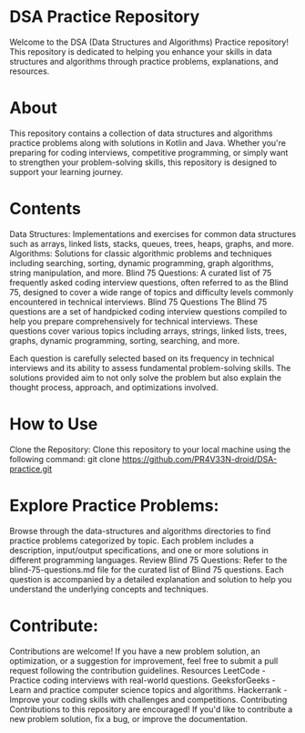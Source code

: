DSA Practice Repository
=
Welcome to the DSA (Data Structures and Algorithms) Practice repository! This repository is dedicated to helping you enhance your skills in data structures and algorithms through practice problems, explanations, and resources.

About
=
This repository contains a collection of data structures and algorithms practice problems along with solutions in Kotlin and Java. Whether you're preparing for coding interviews, competitive programming, or simply want to strengthen your problem-solving skills, this repository is designed to support your learning journey.

Contents
=
Data Structures: Implementations and exercises for common data structures such as arrays, linked lists, stacks, queues, trees, heaps, graphs, and more.
Algorithms: Solutions for classic algorithmic problems and techniques including searching, sorting, dynamic programming, graph algorithms, string manipulation, and more.
Blind 75 Questions: A curated list of 75 frequently asked coding interview questions, often referred to as the Blind 75, designed to cover a wide range of topics and difficulty levels commonly encountered in technical interviews.
Blind 75 Questions
The Blind 75 questions are a set of handpicked coding interview questions compiled to help you prepare comprehensively for technical interviews. These questions cover various topics including arrays, strings, linked lists, trees, graphs, dynamic programming, sorting, searching, and more.

Each question is carefully selected based on its frequency in technical interviews and its ability to assess fundamental problem-solving skills. The solutions provided aim to not only solve the problem but also explain the thought process, approach, and optimizations involved.

How to Use
=
Clone the Repository:
Clone this repository to your local machine using the following command:
git clone https://github.com/PR4V33N-droid/DSA-practice.git

Explore Practice Problems:
=
Browse through the data-structures and algorithms directories to find practice problems categorized by topic. Each problem includes a description, input/output specifications, and one or more solutions in different programming languages.
Review Blind 75 Questions:
Refer to the blind-75-questions.md file for the curated list of Blind 75 questions. Each question is accompanied by a detailed explanation and solution to help you understand the underlying concepts and techniques.

Contribute:
=
Contributions are welcome! If you have a new problem solution, an optimization, or a suggestion for improvement, feel free to submit a pull request following the contribution guidelines.
Resources
LeetCode - Practice coding interviews with real-world questions.
GeeksforGeeks - Learn and practice computer science topics and algorithms.
Hackerrank - Improve your coding skills with challenges and competitions.
Contributing
Contributions to this repository are encouraged! If you'd like to contribute a new problem solution, fix a bug, or improve the documentation.
